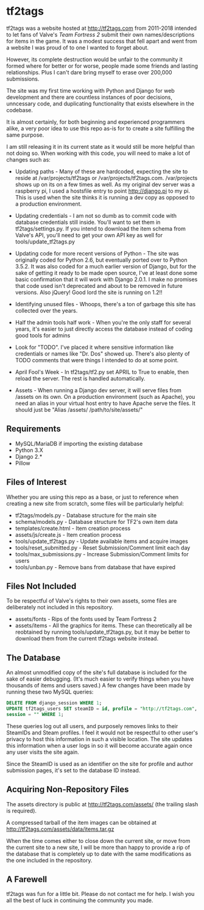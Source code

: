 # tf2tags

tf2tags was a website hosted at http://tf2tags.com from 2011-2018 intended to let fans of Valve's _Team Fortress 2_ submit their own names/descriptions for items in the game. It was a modest success that fell apart and went from a website I was proud of to one I wanted to forget about.

However, its complete destruction would be unfair to the community it formed where for better or for worse, people made some friends and lasting relationships. Plus I can't dare bring myself to erase over 200,000 submissions.

The site was my first time working with Python and Django for web development and there are countless instances of poor decisions, unncessary code, and duplicating functionality that exists elsewhere in the codebase.

It is almost certainly, for both beginning and experienced programmers alike, a very poor idea to use this repo as-is for to create a site fulfilling the same purpose.

I am still releasing it in its current state as it would still be more helpful than not doing so. When working with this code, you will need to make a lot of changes such as:

* Updating paths - Many of these are hardcoded, expecting the site to reside at /var/projects/tf2tags or /var/projects/tf2tags.com. /var/projects shows up on its on a few times as well. As my original dev server was a raspberry pi, I used a hostsfile entry to point http://django.pi to my pi. This is used when the site thinks it is running a dev copy as opposed to a production environment.

* Updating credentials - I am not so dumb as to commit code with database credentials still inside. You'll want to set them in tf2tags/settings.py. If you intend to download the item schema from Valve's API, you'll need to get your own API key as well for tools/update_tf2tags.py

* Updating code for more recent versions of Python - The site was originally coded for Python 2.6, but eventually ported over to Python 3.5.2. It was also coded for a much earlier version of Django, but for the sake of getting it ready to be made open source, I've at least done some basic confirmation that it will work with Django 2.0.1. I make no promises that code used isn't deprecated and about to be removed in future versions. Also jQuery! Good lord the site is running on 1.2!!

* Identifying unused files - Whoops, there's a ton of garbage this site has collected over the years.

* Half the admin tools half work - When you're the only staff for several years, it's easier to just directly access the database instead of coding good tools for admins

* Look for "TODO". I've placed it where sensitive information like credentials or names like "Dr. Dos" showed up. There's also plenty of TODO comments that were things I intended to do at some point.

* April Fool's Week - In tf2tags/tf2.py set APRIL to True to enable, then reload the server. The rest is handled automatically.

* Assets - When running a Django dev server, it will serve files from /assets on its own. On a production environment (such as Apache), you need an alias in your virtual host entry to have Apache serve the files. It should just be "Alias /assets/ /path/to/site/assets/"

## Requirements
* MySQL/MariaDB if importing the existing database
* Python 3.X
* Django 2.*
* Pillow

## Files of Interest

Whether you are using this repo as a base, or just to reference when creating a new site from scratch, some files will be particularly helpful:

* tf2tags/models.py - Database structure for the main site
* schema/models.py - Database structure for TF2's own item data
* templates/create.html - Item creation process
* assets/js/create.js - Item creation process
* tools/update_tf2tags.py - Update available items and acquire images
* tools/reset_submitted.py - Reset Submission/Comment limit each day
* tools/max_submissions.py - Increase Submission/Comment limits for users
* tools/unban.py - Remove bans from database that have expired

## Files Not Included

To be respectful of Valve's rights to their own assets, some files are deliberately not included in this repository.

* assets/fonts - Rips of the fonts used by Team Fortress 2
* assets/items - All the graphics for items. These can theoretically all be reobtained by running tools/update_tf2tags.py, but it may be better to download them from the current tf2tags website instead.

## The Database

An almost unmodified copy of the site's full database is included for the sake of easier debugging. (It's much easier to verify things when you have thousands of items and users saved.) A few changes have been made by running these two MySQL queries:

```SQL
DELETE FROM django_session WHERE 1;
UPDATE tf2tags_users SET steamID = id, profile = "http://tf2tags.com",
session = "" WHERE 1;
```

These queries log out all users, and purposely removes links to their SteamIDs and Steam profiles. I feel it would not be respectful to other user's privacy to host this information in such a visible location. The site updates this information when a user logs in so it will become accurate again once any user visits the site again.

Since the SteamID is used as an identifier on the site for profile and author submission pages, it's set to the database ID instead.

## Acquiring Non-Repository Files

The assets directory is public at http://tf2tags.com/assets/ (the trailing slash is required).

A compressed tarball of the item images can be obtained at
http://tf2tags.com/assets/data/items.tar.gz

When the time comes either to close down the current site, or move from the current site to a new site, I will be more than happy to provide a rip of the database that is completely up to date with the same modifications as the one included in the repository.

## A Farewell

tf2tags was fun for a little bit. Please do not contact me for help. I wish you all the best of luck in continuing the community you made.
